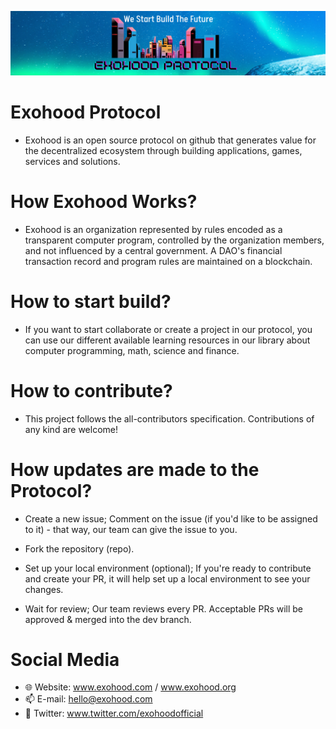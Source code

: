 ![Title](exohood.png)

# Exohood Protocol

- Exohood is an open source protocol on github that generates value for the decentralized ecosystem through building applications, games, services and solutions.

# How Exohood Works?

- Exohood is an organization represented by rules encoded as a transparent computer program, controlled by the organization members, and not influenced by a central government. A DAO's financial transaction record and program rules are maintained on a blockchain.

# How to start build?

- If you want to start collaborate or create a project in our protocol, you can use our different available learning resources in our library about computer programming, math, science and finance.

# How to contribute?

- This project follows the all-contributors specification. Contributions of any kind are welcome!

# How updates are made to the Protocol?

- Create a new issue; Comment on the issue (if you'd like to be assigned to it) - that way, our team can give the issue to you.

- Fork the repository (repo).

- Set up your local environment (optional); If you're ready to contribute and create your PR, it will help set up a local environment to see your changes.

- Wait for review; Our team reviews every PR. Acceptable PRs will be approved & merged into the dev branch.

# Social Media

- 🌐 Website: www.exohood.com / www.exohood.org
- 📫 E-mail: hello@exohood.com
- 🐥 Twitter: www.twitter.com/exohoodofficial

<!---
exohood/exohood is a ✨ special ✨ repository because its `README.md` (this file) appears on your GitHub profile.
You can click the Preview link to take a look at your changes.
--->
